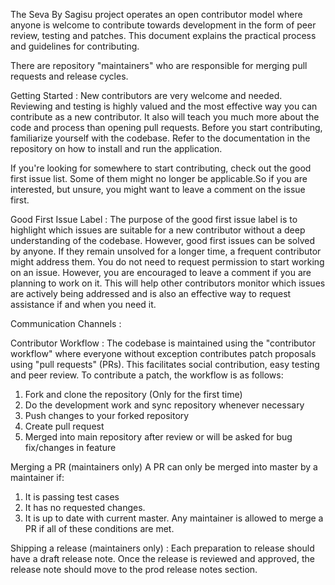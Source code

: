 The Seva By Sagisu project operates an open contributor model where anyone is welcome to contribute towards development in the form of peer review, testing and patches. This document explains the practical process and guidelines for contributing.

There are repository "maintainers" who are responsible for merging pull requests and release cycles.

Getting Started :
New contributors are very welcome and needed.
Reviewing and testing is highly valued and the most effective way you can contribute as a new contributor. It also will teach you much more about the code and process than opening pull requests. 
Before you start contributing, familiarize yourself with the codebase. Refer to the documentation in the repository on how to install and run the application.

If you're looking for somewhere to start contributing, check out the good first issue list. Some of them might no longer be applicable.So if you are interested, but unsure, you might want to leave a comment on the issue first.

Good First Issue Label :
The purpose of the good first issue label is to highlight which issues are suitable for a new contributor without a deep understanding of the codebase.
However, good first issues can be solved by anyone. If they remain unsolved for a longer time, a frequent contributor might address them.
You do not need to request permission to start working on an issue. However, you are encouraged to leave a comment if you are planning to work on it. This will help other contributors monitor which issues are actively being addressed and is also an effective way to request assistance if and when you need it.
 
Communication Channels :
 
 


Contributor Workflow :
The codebase is maintained using the "contributor workflow" where everyone without exception contributes patch proposals using "pull requests" (PRs). This facilitates social contribution, easy testing and peer review.
To contribute a patch, the workflow is as follows:
1) Fork and clone the repository (Only for the first time)
2) Do the development work and sync repository whenever necessary
3) Push changes to your forked repository
4) Create pull request
5) Merged into main repository after review or will be asked for bug fix/changes in feature

Merging a PR (maintainers only)
A PR can only be merged into master by a maintainer if:

1) It is passing test cases
2) It has no requested changes.
3) It is up to date with current master.
Any maintainer is allowed to merge a PR if all of these conditions are met.

Shipping a release (maintainers only) : 
Each preparation to release should have a draft release note. Once the release is reviewed and approved, the release note should move to the prod release notes section.

